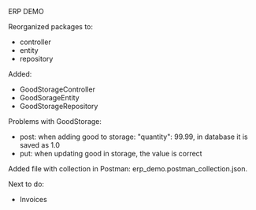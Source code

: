 ERP DEMO

Reorganized packages to:
<ul>
<li>controller</li>
<li>entity</li>
<li>repository</li>
</ul>

Added:
<ul>
<li>GoodStorageController</li>
<li>GoodSorageEntity</li>
<li>GoodStorageRepository</li>
</ul>

Problems with GoodStorage:
<ul>
<li>post: when adding good to storage: "quantity": 99.99, in database it is saved as 1.0</li>
<li>put: when updating good in storage, the value is correct</li>
</ul>

Added file with collection in Postman: erp_demo.postman_collection.json.

Next to do:
<ul>
<li>Invoices</li>
</ul>


<!--
Doesn't work:
<ul>
<li>@PostMapping("")</li>
<li>@DeleteMapping("/delete/{contractorId}")</li>
<li>@PutMapping("/update/{contractorId}")</li>
</ul>
-->